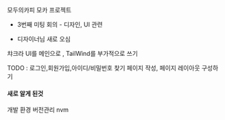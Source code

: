 모두의카피 모카 프로젝트

- 3번째 미팅 회의 - 디자인, UI 관련 

- 디자이너님 새로 오심

챠크라 UI를 메인으로 , TailWind를 부가적으로 쓰기 

TODO : 로그인,회원가입,아이디/비밀번호 찾기 페이지 작성, 페이지 레이아웃 구성하기

#### 새로 알게 된것

개발 환경 버전관리 nvm



